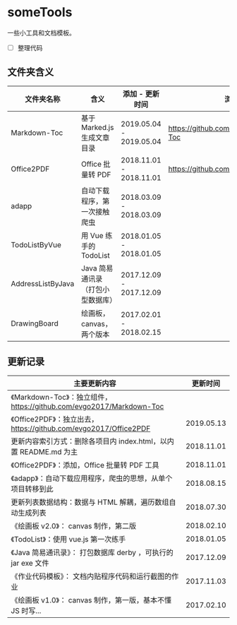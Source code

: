 # someTools
一些小工具和文档模板。

- [ ] 整理代码

## 文件夹含义

| 文件夹名称        | 含义                              | 添加 - 更新时间          | 浏览地址                                   |
| ----------------- | --------------------------------- | ------------------------ | ------------------------------------------ |
| Markdown-Toc      | 基于 Marked.js 生成文章目录       | 2019.05.04 - 2019.05.04  | <https://github.com/evgo2017/Markdown-Toc> |
| Office2PDF        | Office 批量转 PDF                 | 2018.11.01 - 2018.11.01  | <https://github.com/evgo2017/Office2PDF>   |
| adapp             | 自动下载程序，第一次接触爬虫      | 2018.03.09 - 2018.03.09  |                                            |
| TodoListByVue     | 用 Vue 练手的 TodoList            | 2018.01.05 - 2018.01.05  |                                            |
| AddressListByJava | Java 简易通讯录（打包小型数据库） | 2017.12.09 - 2017.12.09  |                                            |
| DrawingBoard      | 绘画板，canvas，两个版本          | 2017.02.01 -  2018.02.15 |                                            |

## 更新记录

| 主要更新内容                                                 | 更新时间   |
| ------------------------------------------------------------ | ---------- |
| 《Markdown-Toc》：独立组件，<https://github.com/evgo2017/Markdown-Toc> |            |
| 《Office2PDF》：独立出去， <https://github.com/evgo2017/Office2PDF> | 2019.05.13 |
| 更新内容索引方式：删除各项目内 index.html，以内置 README.md 为主 | 2018.11.01 |
| 《Office2PDF》：添加，Office 批量转 PDF 工具                 | 2018.11.01 |
| 《adapp》：自动下载应用程序，爬虫的思想，从单个项目转移到此  | 2018.08.15 |
| 更新列表数据结构：数据与 HTML 解耦，遍历数组自动生成列表     | 2018.07.30 |
| 《绘画板 v2.0》： canvas 制作，第二版                        | 2018.02.10 |
| 《TodoList》：使用 vue.js 第一次练手                         | 2018.01.05 |
| 《Java 简易通讯录》： 打包数据库 derby ，可执行的 jar exe 文件 | 2017.12.09 |
| 《作业代码模板》： 文档内贴程序代码和运行截图的作业          | 2017.11.03 |
| 《绘画板 v1.0》： canvas 制作，第一版，基本不懂 JS 时写...   | 2017.02.10 |
